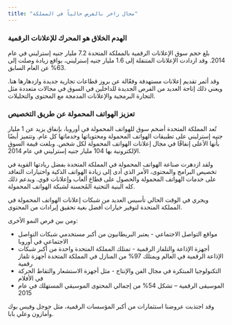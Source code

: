 ```yaml
---
title: "مجال زاخر بالفرص حالياً في المملكة"
---
```

### الهدم الخلاق هو المحرك للإعلانات الرقمية
بلغ حجم سوق الإعلانات الرقمية بالمملكة المتحدة 7.2 مليار جنيه إسترليني في عام 2014. وقد ازدادت الإعلانات المتنقلة إلى 1.6 مليار جنيه إسترليني، بواقع زيادة وصلت إلى 63% عن العام السابق.

وقد أثمر تقديم إعلانات مستهدفة وفعّالة عن بروز قطاعات تجارية جديدة وازدهارها هنا. ويعني ذلك إتاحة العديد من الفرص الجديدة للداخلين في السوق في مجالات متعددة  مثل التجارة البرمجية والإعلانات المدمجة مع المحتوى والتحليلات.

### تعزيز الهواتف المحمولة عن طريق التخصيص
تُعد المملكة المتحدة أضخم سوق للهواتف المحمولة في أوروبا، بإنفاق يزيد عن 1 مليار جنيه إسترليني على تطبيقات الهواتف المحمولة ومحتوياتها وخدماتها كل عام. وتتميز أيضًا بأنها الأعلى إنفاقًا في مجال إعلانات الهواتف المحمولة لكل شخص. وبلغت قيمة السوق الإلكترونية بها 104 مليار جنيه إسترليني في عام 2014.

ولقد ازدهرت صناعة الهواتف المحمولة في المملكة المتحدة بفضل ريادتها القوية في تخصيص البرامج والمحتوى، الأمر الذي أدى إلى زيادة الهواتف الذكية واختيارات التعاقد على خدمات الهواتف المحمولة والحصول على قطاع ألعاب وإعلانات قوي. ويدعم ذلك كله البنية التحتية المُحسنة لشبكة الهواتف المحمولة.

ويجري في الوقت الحالي تأسيس العديد من شبكات إعلانات الهواتف المحمولة في المملكة المتحدة لتوفير خيارات أفضل بغية تحقيق إيرادات من المحتوى.

ومن بين فرص النمو الأخرى:

- مواقع التواصل الاجتماعي - يعتبر البريطانيون من أكبر مستخدمي شبكات التواصل الاجتماعي في أوروبا
- أجهزة الإذاعة والتلفاز الرقمية - تمتلك المملكة المتحدة واحدة من أكبر شبكات الإذاعة الرقمية في العالم ويمتلك 97% من المنازل في المملكة المتحدة أجهزة تلفاز رقمية
- التكنولوجيا المبتكرة في مجال الفن والإنتاج - مثل أجهزة الاستشعار والتقاط الحركة في الأفلام
- الموسيقى الرقمية – تشكل 54% من إجمالي المحتوى الموسيقي المستهلك في عام 2015

وقد اجتذبت عروضنا استثمارات من أكبر المؤسسات الرقمية، مثل جوجل وفيس بوك وأمازون وعلي بابا.

